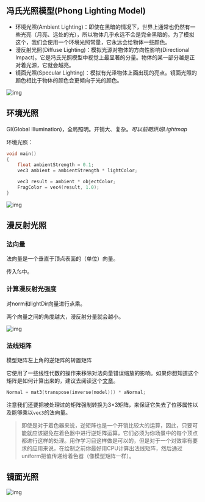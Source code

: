 ## 冯氏光照模型(Phong Lighting Model)

- 环境光照(Ambient Lighting)：即使在黑暗的情况下，世界上通常也仍然有一些光亮（月亮、远处的光），所以物体几乎永远不会是完全黑暗的。为了模拟这个，我们会使用一个环境光照常量，它永远会给物体一些颜色。
- 漫反射光照(Diffuse Lighting)：模拟光源对物体的方向性影响(Directional Impact)。它是冯氏光照模型中视觉上最显著的分量。物体的某一部分越是正对着光源，它就会越亮。
- 镜面光照(Specular Lighting)：模拟有光泽物体上面出现的亮点。镜面光照的颜色相比于物体的颜色会更倾向于光的颜色。

![img](https://learnopengl-cn.github.io/img/02/02/basic_lighting_phong.png)

## 环境光照

GI(Global Illumination)，全局照明。开销大、复杂。*可以前期烘焙Lightmap*

环境光照：

```c
void main()
{
    float ambientStrength = 0.1;
    vec3 ambient = ambientStrength * lightColor;

    vec3 result = ambient * objectColor;
    FragColor = vec4(result, 1.0);
}
```

![img](https://learnopengl-cn.github.io/img/02/02/ambient_lighting.png)

## 漫反射光照

### 法向量

法向量是一个垂直于顶点表面的（单位）向量。

传入fs中。

### 计算漫反射光强度

对norm和lightDir向量进行点乘。

两个向量之间的角度越大，漫反射分量就会越小。

![img](https://learnopengl-cn.github.io/img/02/02/basic_lighting_diffuse.png)

### 法线矩阵

模型矩阵左上角的逆矩阵的转置矩阵

它使用了一些线性代数的操作来移除对法向量错误缩放的影响。如果你想知道这个矩阵是如何计算出来的，建议去阅读这个[文章](http://www.lighthouse3d.com/tutorials/glsl-tutorial/the-normal-matrix/)。

```c
Normal = mat3(transpose(inverse(model))) * aNormal;
```

注意我们还要把被处理过的矩阵强制转换为3×3矩阵，来保证它失去了位移属性以及能够乘以`vec3`的法向量。

>即使是对于着色器来说，逆矩阵也是一个开销比较大的运算，因此，只要可能就应该避免在着色器中进行逆矩阵运算，它们必须为你场景中的每个顶点都进行这样的处理。用作学习目这样做是可以的，但是对于一个对效率有要求的应用来说，在绘制之前你最好用CPU计算出法线矩阵，然后通过uniform把值传递给着色器（像模型矩阵一样）。

## 镜面光照

![img](https://learnopengl-cn.github.io/img/02/02/basic_lighting_specular.png)
